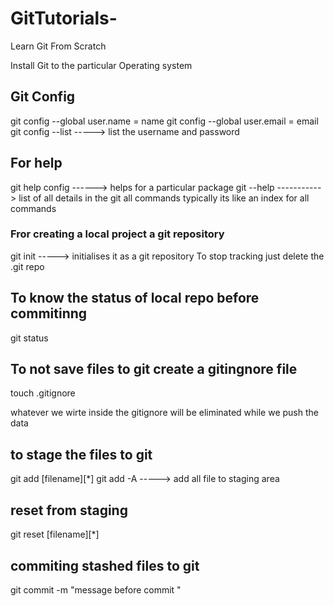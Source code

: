 # GitTutorials-
Learn Git From Scratch 

Install Git to the particular Operating system 

## Git Config 

git config --global user.name = name 
git config --global user.email = email
git config --list -----> list the username and password 

## For help 

git help config ------> helps for a particular package 
git --help -----------> list of all details in the git 
                        all commands typically its like 
                        an index for all commands 


### Fror creating a local project a git repository 

git init -----> initialises it as a git repository 
To stop tracking just delete the .git repo 

## To know the status of local repo before commitinng 

git status 

## To not save files to git create a gitingnore file 

touch .gitignore

whatever we wirte inside the gitignore will be eliminated while we push the  
data 

## to stage the files to git 

git add [filename][*]
git add -A -----> add all file to staging area

## reset from staging 

git reset  [filename][*]

## commiting stashed files to git 

git commit -m "message before commit "